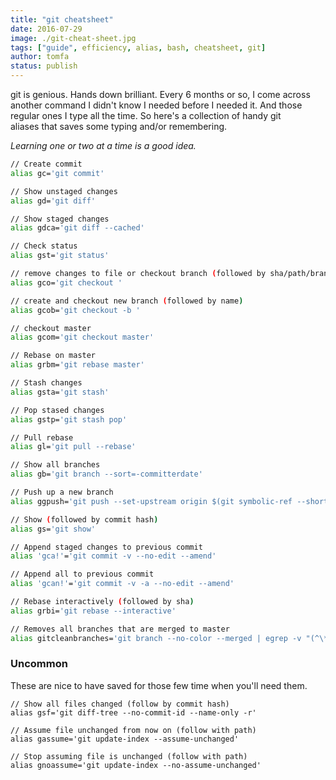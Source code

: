 ```yaml
---
title: "git cheatsheet"
date: 2016-07-29
image: ./git-cheat-sheet.jpg
tags: ["guide", efficiency, alias, bash, cheatsheet, git]
author: tomfa
status: publish
---
```


git is genious. Hands down brilliant. Every 6 months or so, I come across another command I didn't know I needed before I needed it. And those regular ones I type all the time. So here's a collection of handy git aliases that saves some typing and/or remembering. 

_Learning one or two at a time is a good idea._

```bash
// Create commit
alias gc='git commit'                                      

// Show unstaged changes
alias gd='git diff'    

// Show staged changes
alias gdca='git diff --cached'     

// Check status
alias gst='git status'     

// remove changes to file or checkout branch (followed by sha/path/branchname)
alias gco='git checkout '                                  

// create and checkout new branch (followed by name)
alias gcob='git checkout -b '                                  

// checkout master
alias gcom='git checkout master'                     

// Rebase on master
alias grbm='git rebase master'

// Stash changes
alias gsta='git stash'

// Pop stased changes
alias gstp='git stash pop'

// Pull rebase
alias gl='git pull --rebase'

// Show all branches
alias gb='git branch --sort=-committerdate'

// Push up a new branch
alias ggpush='git push --set-upstream origin $(git symbolic-ref --short HEAD)'

// Show (followed by commit hash)
alias gs='git show'          

// Append staged changes to previous commit
alias 'gca!'='git commit -v --no-edit --amend'

// Append all to previous commit
alias 'gcan!'='git commit -v -a --no-edit --amend'

// Rebase interactively (followed by sha)
alias grbi='git rebase --interactive'

// Removes all branches that are merged to master
alias gitcleanbranches='git branch --no-color --merged | egrep -v "(^\*|master|dev)" | xargs git branch -D'
```

### Uncommon

These are nice to have saved for those few time when you'll need them.

```
// Show all files changed (follow by commit hash)
alias gsf='git diff-tree --no-commit-id --name-only -r'

// Assume file unchanged from now on (follow with path)
alias gassume='git update-index --assume-unchanged'

// Stop assuming file is unchanged (follow with path)
alias gnoassume='git update-index --no-assume-unchanged'
```
